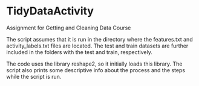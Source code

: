 TidyDataActivity
================

Assignment for Getting and Cleaning Data Course 

The script assumes that it is run in the directory where the features.txt and activity_labels.txt files are located. 
The test and train datasets are further included in the folders with the test and train, respectively.

The code uses the library reshape2, so it initially loads this library. The script also prints some descriptive info 
about the process and the steps while the script is run.
